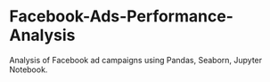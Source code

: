 # Facebook-Ads-Performance-Analysis
Analysis of Facebook ad campaigns using Pandas, Seaborn, Jupyter Notebook.
